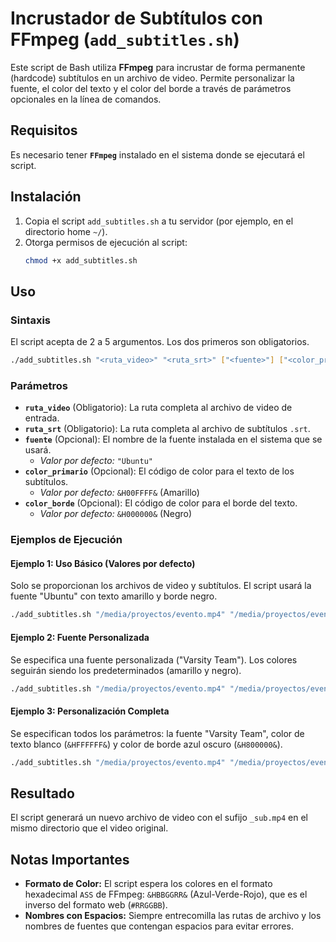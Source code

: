 # Incrustador de Subtítulos con FFmpeg (`add_subtitles.sh`)

Este script de Bash utiliza **FFmpeg** para incrustar de forma permanente (hardcode) subtítulos en un archivo de video. Permite personalizar la fuente, el color del texto y el color del borde a través de parámetros opcionales en la línea de comandos.

## Requisitos

Es necesario tener **`FFmpeg`** instalado en el sistema donde se ejecutará el script.

## Instalación

1.  Copia el script `add_subtitles.sh` a tu servidor (por ejemplo, en el directorio home `~/`).
2.  Otorga permisos de ejecución al script:
    ```bash
    chmod +x add_subtitles.sh
    ```

## Uso

### Sintaxis

El script acepta de 2 a 5 argumentos. Los dos primeros son obligatorios.

```bash
./add_subtitles.sh "<ruta_video>" "<ruta_srt>" ["<fuente>"] ["<color_primario>"] ["<color_borde>"]
```

### Parámetros

*   **`ruta_video`** (Obligatorio): La ruta completa al archivo de video de entrada.
*   **`ruta_srt`** (Obligatorio): La ruta completa al archivo de subtítulos `.srt`.
*   **`fuente`** (Opcional): El nombre de la fuente instalada en el sistema que se usará.
    *   *Valor por defecto:* `"Ubuntu"`
*   **`color_primario`** (Opcional): El código de color para el texto de los subtítulos.
    *   *Valor por defecto:* `&H00FFFF&` (Amarillo)
*   **`color_borde`** (Opcional): El código de color para el borde del texto.
    *   *Valor por defecto:* `&H000000&` (Negro)

### Ejemplos de Ejecución

#### Ejemplo 1: Uso Básico (Valores por defecto)

Solo se proporcionan los archivos de video y subtítulos. El script usará la fuente "Ubuntu" con texto amarillo y borde negro.

```bash
./add_subtitles.sh "/media/proyectos/evento.mp4" "/media/proyectos/evento_subs.srt"
```

#### Ejemplo 2: Fuente Personalizada

Se especifica una fuente personalizada ("Varsity Team"). Los colores seguirán siendo los predeterminados (amarillo y negro).

```bash
./add_subtitles.sh "/media/proyectos/evento.mp4" "/media/proyectos/evento_subs.srt" "Varsity Team"
```

#### Ejemplo 3: Personalización Completa

Se especifican todos los parámetros: la fuente "Varsity Team", color de texto blanco (`&HFFFFFF&`) y color de borde azul oscuro (`&H800000&`).

```bash
./add_subtitles.sh "/media/proyectos/evento.mp4" "/media/proyectos/evento_subs.srt" "Varsity Team" "&HFFFFFF&" "&H800000&"
```



## Resultado

El script generará un nuevo archivo de video con el sufijo `_sub.mp4` en el mismo directorio que el video original.

## Notas Importantes

*   **Formato de Color:** El script espera los colores en el formato hexadecimal `ASS` de FFmpeg: `&HBBGGRR&` (Azul-Verde-Rojo), que es el inverso del formato web (`#RRGGBB`).
*   **Nombres con Espacios:** Siempre entrecomilla las rutas de archivo y los nombres de fuentes que contengan espacios para evitar errores.